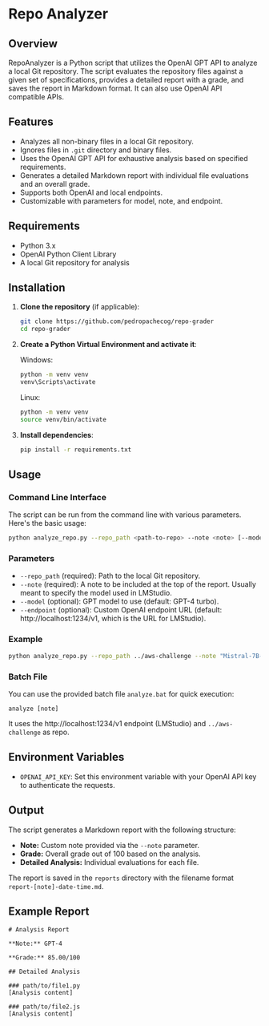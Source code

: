 # Repo Analyzer

## Overview

RepoAnalyzer is a Python script that utilizes the OpenAI GPT API to analyze a local Git repository. The script evaluates the repository files against a given set of specifications, provides a detailed report with a grade, and saves the report in Markdown format. It can also use OpenAI API compatible APIs.

## Features

- Analyzes all non-binary files in a local Git repository.
- Ignores files in `.git` directory and binary files.
- Uses the OpenAI GPT API for exhaustive analysis based on specified requirements.
- Generates a detailed Markdown report with individual file evaluations and an overall grade.
- Supports both OpenAI and local endpoints.
- Customizable with parameters for model, note, and endpoint.

## Requirements

- Python 3.x
- OpenAI Python Client Library
- A local Git repository for analysis

## Installation

1. **Clone the repository** (if applicable):
   ```bash
   git clone https://github.com/pedropachecog/repo-grader
   cd repo-grader
   ```

2. **Create a Python Virtual Environment and activate it**:

    Windows:
   ```bash
   python -m venv venv
   venv\Scripts\activate
   ```

   Linux:

   ```bash
   python -m venv venv
   source venv/bin/activate
   ```


2. **Install dependencies**:
   ```bash
   pip install -r requirements.txt
   ```

## Usage

### Command Line Interface

The script can be run from the command line with various parameters. Here's the basic usage:

```bash
python analyze_repo.py --repo_path <path-to-repo> --note <note> [--model <model>] [--endpoint <endpoint>]
```

### Parameters

- `--repo_path` (required): Path to the local Git repository.
- `--note` (required): A note to be included at the top of the report. Usually meant to specify the model used in LMStudio.
- `--model` (optional): GPT model to use (default: GPT-4 turbo).
- `--endpoint` (optional): Custom OpenAI endpoint URL (default: http://localhost:1234/v1, which is the URL for LMStudio).

### Example

```bash
python analyze_repo.py --repo_path ../aws-challenge --note "Mistral-7B-Instruct-v0.3-Q8_0.gguf" --endpoint http://localhost:1234/v1
```

### Batch File

You can use the provided batch file `analyze.bat` for quick execution:

```batch
analyze [note]
```

It uses the http://localhost:1234/v1 endpoint (LMStudio) and `../aws-challenge` as repo.

## Environment Variables

- `OPENAI_API_KEY`: Set this environment variable with your OpenAI API key to authenticate the requests.

## Output

The script generates a Markdown report with the following structure:

- **Note:** Custom note provided via the `--note` parameter.
- **Grade:** Overall grade out of 100 based on the analysis.
- **Detailed Analysis:** Individual evaluations for each file.

The report is saved in the `reports` directory with the filename format `report-[note]-date-time.md`.

## Example Report

```
# Analysis Report

**Note:** GPT-4

**Grade:** 85.00/100

## Detailed Analysis

### path/to/file1.py
[Analysis content]

### path/to/file2.js
[Analysis content]
```